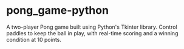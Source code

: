 # pong_game-python
A two-player Pong game built using Python's Tkinter library. Control paddles to keep the ball in play, with real-time scoring and a winning condition at 10 points.
